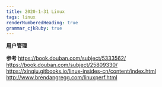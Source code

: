 ```yaml
---
title: 2020-1-31 Linux
tags: linux
renderNumberedHeading: true
grammar_cjkRuby: true
---
```


**用户管理**

**参考**
https://book.douban.com/subject/5333562/
https://book.douban.com/subject/25809330/
https://xinqiu.gitbooks.io/linux-insides-cn/content/index.html
http://www.brendangregg.com/linuxperf.html